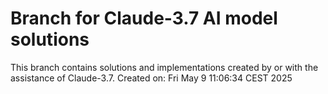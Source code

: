 # Branch for Claude-3.7 AI model solutions
This branch contains solutions and implementations created by or with the assistance of Claude-3.7.
Created on: Fri May  9 11:06:34 CEST 2025

